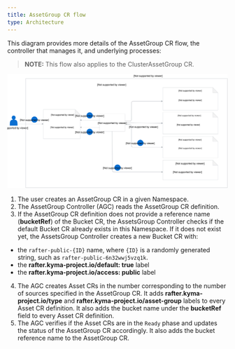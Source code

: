 ```yaml
---
title: AssetGroup CR flow
type: Architecture
---
```


This diagram provides more details of the AssetGroup CR flow, the controller that manages it, and underlying processes:

>**NOTE:** This flow also applies to the ClusterAssetGroup CR.

![](./assets/rafter-architecture-1.svg)

1. The user creates an AssetGroup CR in a given Namespace.
2. The AssetGroup Controller (AGC) reads the AssetGroup CR definition.
3. If the AssetGroup CR definition does not provide a reference name (**bucketRef**) of the Bucket CR, the AssetsGroup Controller checks if the default Bucket CR already exists in this Namespace. If it does not exist yet, the AssetsGroup Controller creates a new Bucket CR with:

- the `rafter-public-{ID}` name, where `{ID}` is a randomly generated string, such as `rafter-public-6n32wwj5vzq1k`.
- the **rafter.kyma-project.io/default: true** label
- the **rafter.kyma-project.io/access: public** label

4. The AGC creates Asset CRs in the number corresponding to the number of sources specified in the AssetGroup CR. It adds **rafter.kyma-project.io/type** and **rafter.kyma-project.io/asset-group** labels to every Asset CR definition. It also adds the bucket name under the **bucketRef** field to every Asset CR definition.
5. The AGC verifies if the Asset CRs are in the `Ready` phase and updates the status of the AssetGroup CR accordingly. It also adds the bucket reference name to the AssetGroup CR.
